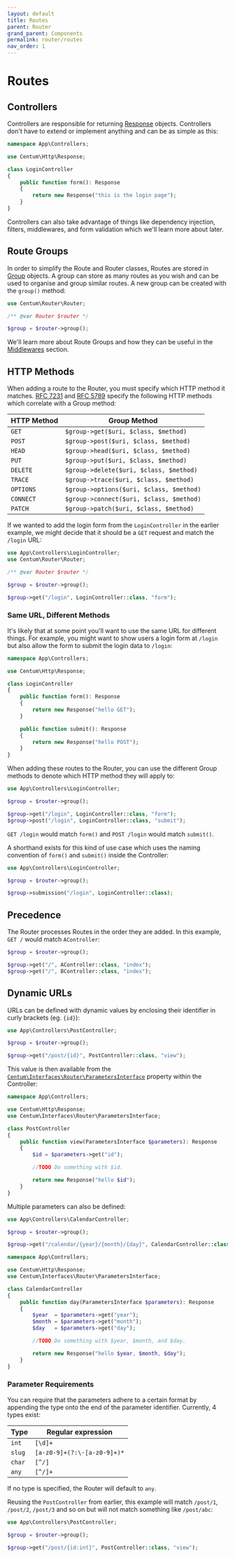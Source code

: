 ```yaml
---
layout: default
title: Routes
parent: Router
grand_parent: Components
permalink: router/routes
nav_order: 1
---
```




# Routes

## Controllers

Controllers are responsible for returning [Response](https://github.com/SidRoberts/centum/blob/development/src/Http/Response.php) objects.
Controllers don't have to extend or implement anything and can be as simple as this:

```php
namespace App\Controllers;

use Centum\Http\Response;

class LoginController
{
    public function form(): Response
    {
        return new Response("this is the login page");
    }
}
```

Controllers can also take advantage of things like dependency injection, filters, middlewares, and form validation which we'll learn more about later.



## Route Groups

In order to simplify the Route and Router classes, Routes are stored in [Group](https://github.com/SidRoberts/centum/blob/development/src/Router/Group.php) objects.
A group can store as many routes as you wish and can be used to organise and group similar routes.
A new group can be created with the `group()` method:

```php
use Centum\Router\Router;

/** @var Router $router */

$group = $router->group();
```

We'll learn more about Route Groups and how they can be useful in the [Middlewares](middlewares.md) section.



## HTTP Methods

When adding a route to the Router, you must specify which HTTP method it matches.
[RFC 7231](https://tools.ietf.org/html/rfc7231#section-4) and [RFC 5789](https://tools.ietf.org/html/rfc5789#section-2) specify the following HTTP methods which correlate with a Group method:

| HTTP Method | Group Method                             |
| ----------- | ---------------------------------------- |
| `GET`       | `$group->get($uri, $class, $method)`     |
| `POST`      | `$group->post($uri, $class, $method)`    |
| `HEAD`      | `$group->head($uri, $class, $method)`    |
| `PUT`       | `$group->put($uri, $class, $method)`     |
| `DELETE`    | `$group->delete($uri, $class, $method)`  |
| `TRACE`     | `$group->trace($uri, $class, $method)`   |
| `OPTIONS`   | `$group->options($uri, $class, $method)` |
| `CONNECT`   | `$group->connect($uri, $class, $method)` |
| `PATCH`     | `$group->patch($uri, $class, $method)`   |

If we wanted to add the login form from the `LoginController` in the earlier example, we might decide that it should be a `GET` request and match the `/login` URL:

```php
use App\Controllers\LoginController;
use Centum\Router\Router;

/** @var Router $router */

$group = $router->group();

$group->get("/login", LoginController::class, "form");
```



### Same URL, Different Methods

It's likely that at some point you'll want to use the same URL for different things.
For example, you might want to show users a login form at `/login` but also allow the form to submit the login data to `/login`:

```php
namespace App\Controllers;

use Centum\Http\Response;

class LoginController
{
    public function form(): Response
    {
        return new Response("hello GET");
    }

    public function submit(): Response
    {
        return new Response("hello POST");
    }
}
```

When adding these routes to the Router, you can use the different Group methods to denote which HTTP method they will apply to:

```php
use App\Controllers\LoginController;

$group = $router->group();

$group->get("/login", LoginController::class, "form");
$group->post("/login", LoginController::class, "submit");
```

`GET /login` would match `form()` and `POST /login` would match `submit()`.

A shorthand exists for this kind of use case which uses the naming convention of `form()` and `submit()` inside the Controller:

```php
use App\Controllers\LoginController;

$group = $router->group();

$group->submission("/login", LoginController::class);
```



## Precedence

The Router processes Routes in the order they are added.
In this example, `GET /` would match `AController`:

```php
$group = $router->group();

$group->get("/", AController::class, "index");
$group->get("/", BController::class, "index");
```



## Dynamic URLs

URLs can be defined with dynamic values by enclosing their identifier in curly brackets (eg. `{id}`):

```php
use App\Controllers\PostController;

$group = $router->group();

$group->get("/post/{id}", PostController::class, "view");
```

This value is then available from the [`Centum\Interfaces\Router\ParametersInterface`](https://github.com/SidRoberts/centum/blob/development/src/Interfaces/Router/ParametersInterface.php) property within the Controller:

```php
namespace App\Controllers;

use Centum\Http\Response;
use Centum\Interfaces\Router\ParametersInterface;

class PostController
{
    public function view(ParametersInterface $parameters): Response
    {
        $id = $parameters->get("id");

        //TODO Do something with $id.

        return new Response("hello $id");
    }
}
```

Multiple parameters can also be defined:

```php
use App\Controllers\CalendarController;

$group = $router->group();

$group->get("/calendar/{year}/{month}/{day}", CalendarController::class, "day");
```

```php
namespace App\Controllers;

use Centum\Http\Response;
use Centum\Interfaces\Router\ParametersInterface;

class CalendarController
{
    public function day(ParametersInterface $parameters): Response
    {
        $year  = $parameters->get("year");
        $month = $parameters->get("month");
        $day   = $parameters->get("day");

        //TODO Do something with $year, $month, and $day.

        return new Response("hello $year, $month, $day");
    }
}
```



### Parameter Requirements

You can require that the parameters adhere to a certain format by appending the type onto the end of the parameter identifier.
Currently, 4 types exist:

| Type   | Regular expression          |
| ------ | --------------------------- |
| `int`  | `[\d]+`                     |
| `slug` | `[a-z0-9]+(?:\-[a-z0-9]+)*` |
| `char` | `[^/]`                      |
| `any`  | `[^/]+`                     |

If no type is specified, the Router will default to `any`.

Reusing the `PostController` from earlier, this example will match `/post/1`, `/post/2`, `/post/3` and so on but will not match something like `/post/abc`:

```php
use App\Controllers\PostController;

$group = $router->group();

$group->get("/post/{id:int}", PostController::class, "view");
```
